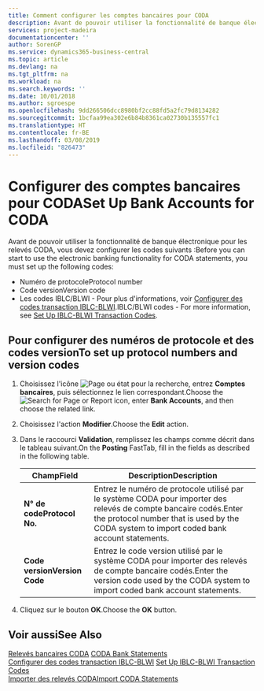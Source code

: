 ```yaml
---
title: Comment configurer les comptes bancaires pour CODA
description: Avant de pouvoir utiliser la fonctionnalité de banque électronique pour les relevés CODA, vous devez configurer certains codes.
services: project-madeira
documentationcenter: ''
author: SorenGP
ms.service: dynamics365-business-central
ms.topic: article
ms.devlang: na
ms.tgt_pltfrm: na
ms.workload: na
ms.search.keywords: ''
ms.date: 10/01/2018
ms.author: sgroespe
ms.openlocfilehash: 9dd266506dcc8980bf2cc88fd5a2fc79d8134282
ms.sourcegitcommit: 1bcfaa99ea302e6b84b8361ca02730b135557fc1
ms.translationtype: HT
ms.contentlocale: fr-BE
ms.lasthandoff: 03/08/2019
ms.locfileid: "826473"
---
```

# <a name="set-up-bank-accounts-for-coda"></a><span data-ttu-id="dc471-103">Configurer des comptes bancaires pour CODA</span><span class="sxs-lookup"><span data-stu-id="dc471-103">Set Up Bank Accounts for CODA</span></span>
<span data-ttu-id="dc471-104">Avant de pouvoir utiliser la fonctionnalité de banque électronique pour les relevés CODA, vous devez configurer les codes suivants :</span><span class="sxs-lookup"><span data-stu-id="dc471-104">Before you can start to use the electronic banking functionality for CODA statements, you must set up the following codes:</span></span>  

- <span data-ttu-id="dc471-105">Numéro de protocole</span><span class="sxs-lookup"><span data-stu-id="dc471-105">Protocol number</span></span>  
- <span data-ttu-id="dc471-106">Code version</span><span class="sxs-lookup"><span data-stu-id="dc471-106">Version code</span></span>  
- <span data-ttu-id="dc471-107">Les codes IBLC/BLWI - Pour plus d'informations, voir [Configurer des codes transaction IBLC-BLWI](how-to-set-up-iblc-blwi-transaction-codes.md).</span><span class="sxs-lookup"><span data-stu-id="dc471-107">IBLC/BLWI codes - For more information, see [Set Up IBLC-BLWI Transaction Codes](how-to-set-up-iblc-blwi-transaction-codes.md).</span></span>  

## <a name="to-set-up-protocol-numbers-and-version-codes"></a><span data-ttu-id="dc471-108">Pour configurer des numéros de protocole et des codes version</span><span class="sxs-lookup"><span data-stu-id="dc471-108">To set up protocol numbers and version codes</span></span>  

1.  <span data-ttu-id="dc471-109">Choisissez l'icône ![Page ou état pour la recherche](../../media/ui-search/search_small.png "icône Page ou état pour la recherche"), entrez **Comptes bancaires**, puis sélectionnez le lien correspondant.</span><span class="sxs-lookup"><span data-stu-id="dc471-109">Choose the ![Search for Page or Report](../../media/ui-search/search_small.png "Search for Page or Report icon") icon, enter **Bank Accounts**, and then choose the related link.</span></span>  
2.  <span data-ttu-id="dc471-110">Choisissez l'action **Modifier**.</span><span class="sxs-lookup"><span data-stu-id="dc471-110">Choose the **Edit** action.</span></span>  
3.  <span data-ttu-id="dc471-111">Dans le raccourci **Validation**, remplissez les champs comme décrit dans le tableau suivant.</span><span class="sxs-lookup"><span data-stu-id="dc471-111">On the **Posting** FastTab, fill in the fields as described in the following table.</span></span>  

    |<span data-ttu-id="dc471-112">Champ</span><span class="sxs-lookup"><span data-stu-id="dc471-112">Field</span></span>|<span data-ttu-id="dc471-113">Description</span><span class="sxs-lookup"><span data-stu-id="dc471-113">Description</span></span>|  
    |---------------------------------|---------------------------------------|  
    |<span data-ttu-id="dc471-114">**N° de code**</span><span class="sxs-lookup"><span data-stu-id="dc471-114">**Protocol No.**</span></span>|<span data-ttu-id="dc471-115">Entrez le numéro de protocole utilisé par le système CODA pour importer des relevés de compte bancaire codés.</span><span class="sxs-lookup"><span data-stu-id="dc471-115">Enter the protocol number that is used by the CODA system to import coded bank account statements.</span></span>|  
    |<span data-ttu-id="dc471-116">**Code version**</span><span class="sxs-lookup"><span data-stu-id="dc471-116">**Version Code**</span></span>|<span data-ttu-id="dc471-117">Entrez le code version utilisé par le système CODA pour importer des relevés de compte bancaire codés.</span><span class="sxs-lookup"><span data-stu-id="dc471-117">Enter the version code used by the CODA system to import coded bank account statements.</span></span>|  

4.  <span data-ttu-id="dc471-118">Cliquez sur le bouton **OK**.</span><span class="sxs-lookup"><span data-stu-id="dc471-118">Choose the **OK** button.</span></span>  

## <a name="see-also"></a><span data-ttu-id="dc471-119">Voir aussi</span><span class="sxs-lookup"><span data-stu-id="dc471-119">See Also</span></span>  
 <span data-ttu-id="dc471-120">[Relevés bancaires CODA](coda-bank-statements.md) </span><span class="sxs-lookup"><span data-stu-id="dc471-120">[CODA Bank Statements](coda-bank-statements.md) </span></span>  
 <span data-ttu-id="dc471-121">[Configurer des codes transaction IBLC-BLWI](how-to-set-up-iblc-blwi-transaction-codes.md) </span><span class="sxs-lookup"><span data-stu-id="dc471-121">[Set Up IBLC-BLWI Transaction Codes](how-to-set-up-iblc-blwi-transaction-codes.md) </span></span>  
 [<span data-ttu-id="dc471-122">Importer des relevés CODA</span><span class="sxs-lookup"><span data-stu-id="dc471-122">Import CODA Statements</span></span>](how-to-import-coda-statements.md)
